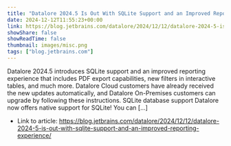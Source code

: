 ```yaml
---
title: "Datalore 2024.5 Is Out With SQLite Support and an Improved Reporting Experience"
date: 2024-12-12T11:55:23+00:00
link: https://blog.jetbrains.com/datalore/2024/12/12/datalore-2024-5-is-out-with-sqlite-support-and-an-improved-reporting-experience/
showShare: false
showReadTime: false
thumbnail: images/misc.png
tags: ["blog.jetbrains.com"]
---
```

Datalore 2024.5 introduces SQLite support and an improved reporting experience that includes PDF export capabilities, new filters in interactive tables, and much more. Datalore Cloud customers have already received the new updates automatically, and Datalore On-Premises customers can upgrade by following these instructions. SQLite database support Datalore now offers native support for SQLite! You can […]

- Link to article: https://blog.jetbrains.com/datalore/2024/12/12/datalore-2024-5-is-out-with-sqlite-support-and-an-improved-reporting-experience/